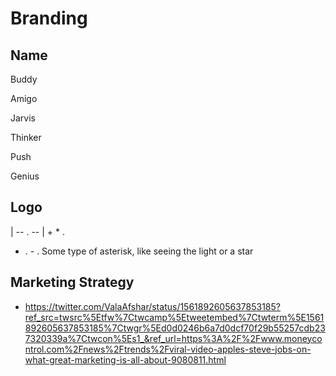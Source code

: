 # Branding

## Name
Buddy

Amigo

Jarvis

Thinker

Push

Genius

## Logo   
   |
-- . --
   |
+
*
  .   
- . - 
  .
Some type of asterisk, like seeing the light or a star

## Marketing Strategy
- https://twitter.com/ValaAfshar/status/1561892605637853185?ref_src=twsrc%5Etfw%7Ctwcamp%5Etweetembed%7Ctwterm%5E1561892605637853185%7Ctwgr%5Ed0d0246b6a7d0dcf70f29b55257cdb237320339a%7Ctwcon%5Es1_&ref_url=https%3A%2F%2Fwww.moneycontrol.com%2Fnews%2Ftrends%2Fviral-video-apples-steve-jobs-on-what-great-marketing-is-all-about-9080811.html
